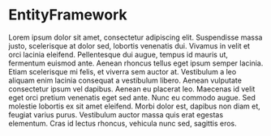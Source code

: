 # EntityFramework
Lorem ipsum dolor sit amet, consectetur adipiscing elit. Suspendisse massa justo, scelerisque at dolor sed, lobortis venenatis dui. Vivamus in velit et orci lacinia eleifend. Pellentesque dui augue, tempus id mauris ut, fermentum euismod ante. Aenean rhoncus tellus eget ipsum semper lacinia. Etiam scelerisque mi felis, et viverra sem auctor at. Vestibulum a leo aliquam enim lacinia consequat a vestibulum libero. Aenean vulputate consectetur ipsum vel dapibus. Aenean eu placerat leo. Maecenas id velit eget orci pretium venenatis eget sed ante. Nunc eu commodo augue. Sed molestie lobortis ex sit amet eleifend. Morbi dolor est, dapibus non diam et, feugiat varius purus. Vestibulum auctor massa quis erat egestas elementum. Cras id lectus rhoncus, vehicula nunc sed, sagittis eros.
